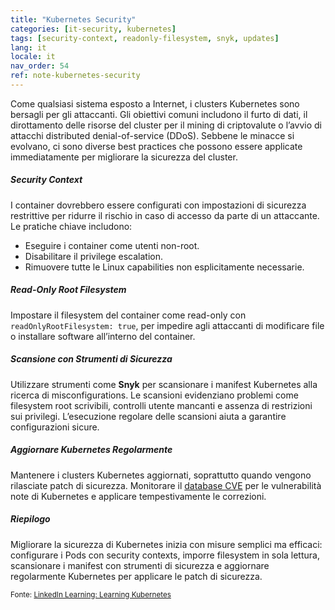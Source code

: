```yaml
---
title: "Kubernetes Security"
categories: [it-security, kubernetes]
tags: [security-context, readonly-filesystem, snyk, updates]
lang: it
locale: it
nav_order: 54
ref: note-kubernetes-security
---
```

Come qualsiasi sistema esposto a Internet, i clusters Kubernetes sono bersagli per gli attaccanti. Gli obiettivi comuni includono il furto di dati, il dirottamento delle risorse del cluster per il mining di criptovalute o l’avvio di attacchi distributed denial-of-service (DDoS). Sebbene le minacce si evolvano, ci sono diverse best practices che possono essere applicate immediatamente per migliorare la sicurezza del cluster.

##### Security Context
I container dovrebbero essere configurati con impostazioni di sicurezza restrittive per ridurre il rischio in caso di accesso da parte di un attaccante. Le pratiche chiave includono:  
- Eseguire i container come utenti non-root.  
- Disabilitare il privilege escalation.  
- Rimuovere tutte le Linux capabilities non esplicitamente necessarie.  

##### Read-Only Root Filesystem
Impostare il filesystem del container come read-only con `readOnlyRootFilesystem: true`, per impedire agli attaccanti di modificare file o installare software all’interno del container.

##### Scansione con Strumenti di Sicurezza
Utilizzare strumenti come **Snyk** per scansionare i manifest Kubernetes alla ricerca di misconfigurations. Le scansioni evidenziano problemi come filesystem root scrivibili, controlli utente mancanti e assenza di restrizioni sui privilegi. L’esecuzione regolare delle scansioni aiuta a garantire configurazioni sicure.

##### Aggiornare Kubernetes Regolarmente
Mantenere i clusters Kubernetes aggiornati, soprattutto quando vengono rilasciate patch di sicurezza. Monitorare il [database CVE](https://cve.mitre.org/) per le vulnerabilità note di Kubernetes e applicare tempestivamente le correzioni.

##### Riepilogo
Migliorare la sicurezza di Kubernetes inizia con misure semplici ma efficaci: configurare i Pods con security contexts, imporre filesystem in sola lettura, scansionare i manifest con strumenti di sicurezza e aggiornare regolarmente Kubernetes per applicare le patch di sicurezza.

<small>Fonte: [LinkedIn Learning: Learning Kubernetes](https://www.linkedin.com/learning/learning-kubernetes-16086900)</small>